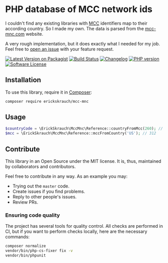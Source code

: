 # PHP database of MCC network ids

I couldn't find any existing libraries with [MCC](https://en.wikipedia.org/wiki/Mobile_country_code) identifiers map to their according country. So I made my own. The data is parsed from the [mcc-mnc.com](https://www.mcc-mnc.com) website.

A very rough implementation, but it does exactly what I needed for my job. Feel free to [open an issue](https://github.com/erickskrauch/mcc-mnc/issues/new) with your feature request. 

[![Latest Version on Packagist](https://img.shields.io/packagist/v/erickskrauch/mcc-mnc.svg?style=flat-square)](https://packagist.org/packages/erickskrauch/mcc-mnc)
[![Build Status](https://img.shields.io/github/actions/workflow/status/erickskrauch/mcc-mnc-php/ci.yml?branch=master&style=flat-square)](https://github.com/erickskrauch/mcc-mnc-php/actions)
[![Changelog](https://img.shields.io/badge/changelog-Keep%20a%20Changelog-%23E05735?style=flat-square)](CHANGELOG.md)
[![PHP version](https://img.shields.io/packagist/dependency-v/erickskrauch/mcc-mnc-php/php?style=flat-square)](composer.json)
[![Software License](https://img.shields.io/badge/license-MIT-green.svg?style=flat-square)](LICENSE)

## Installation

To use this library, require it in [Composer](https://getcomposer.org):

```sh
composer require erickskrauch/mcc-mnc
```

## Usage

```php
$countryCode = \ErickSkrauch\MccMnc\Reference::countryFromMcc(260); // 'PL'
$mcc = \ErickSkrauch\MccMnc\Reference::mccFromCountry('US'); // 312
```

## Contribute

This library in an Open Source under the MIT license. It is, thus, maintained by collaborators and contributors.

Feel free to contribute in any way. As an example you may:
* Trying out the `master` code.
* Create issues if you find problems.
* Reply to other people's issues.
* Review PRs.

### Ensuring code quality

The project has several tools for quality control. All checks are performed in CI, but if you want to perform checks locally, here are the necessary commands:

```sh
composer normalize
vendor/bin/php-cs-fixer fix -v
vendor/bin/phpunit
```
